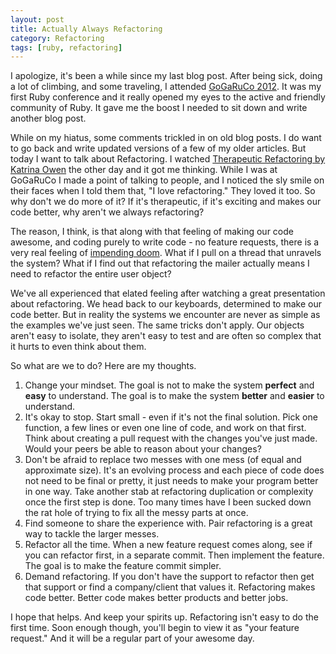 ```yaml
---
layout: post
title: Actually Always Refactoring
category: Refactoring
tags: [ruby, refactoring]
---
```


I apologize, it's been a while since my last blog post. After being sick, doing
a lot of climbing, and some traveling, I attended [GoGaRuCo 2012][gogaruco]. It
was my first Ruby conference and it really opened my eyes to the active and
friendly community of Ruby. It gave me the boost I needed to sit down and write
another blog post.

[gogaruco]: http://gogaruco.com/

While on my hiatus, some comments trickled in on old blog posts. I do want to go
back and write updated versions of a few of my older articles. But today I want
to talk about Refactoring. I watched
[Therapeutic Refactoring by Katrina Owen][confreaks] the other day and it got me
thinking. While I was at GoGaRuCo I made a point of talking to people, and I
noticed the sly smile on their faces when I told them that, "I love
refactoring." They loved it too. So why don't we do more of it? If it's
therapeutic, if it's exciting and makes our code better, why aren't we always
refactoring?

[confreaks]: http://www.confreaks.com/videos/1071-cascadiaruby2012-therapeutic-refactoring

The reason, I think, is that along with that feeling of making our code awesome,
and coding purely to write code - no feature requests, there is a very real
feeling of [impending doom][refactoring]. What if I pull on a thread that
unravels the system? What if I find out that refactoring the mailer actually
means I need to refactor the entire user object?

[refactoring]: http://i.imgur.com/wGUTG.gif

We've all experienced that elated feeling after watching a great presentation
about refactoring. We head back to our keyboards, determined to make our code
better.  But in reality the systems we encounter are never as simple as the
examples we've just seen. The same tricks don't apply. Our objects aren't easy
to isolate, they aren't easy to test and are often so complex that it hurts to
even think about them.

So what are we to do? Here are my thoughts.

1. Change your mindset. The goal is not to make the system **perfect** and
   **easy** to understand. The goal is to make the system **better** and
   **easier** to understand.
2. It's okay to stop. Start small - even if it's not the final solution. Pick
   one function, a few lines or even one line of code, and work on that first.
   Think about creating a pull request with the changes you've just made. Would
   your peers be able to reason about your changes?
3. Don't be afraid to replace two messes with one mess (of equal and approximate
   size). It's an evolving process and each piece of code does not need to be
   final or pretty, it just needs to make your program better in one way. Take
   another stab at refactoring duplication or complexity once the first step is
   done. Too many times have I been sucked down the rat hole of trying to fix
   all the messy parts at once.
4. Find someone to share the experience with. Pair refactoring is a great way to
   tackle the larger messes.
5. Refactor all the time. When a new feature request comes along, see if you can
   refactor first, in a separate commit. Then implement the feature. The goal
   is to make the feature commit simpler.
6. Demand refactoring. If you don't have the support to refactor then get that
   support or find a company/client that values it. Refactoring makes code
   better. Better code makes better products and better jobs.

I hope that helps. And keep your spirits up. Refactoring isn't easy to do the
first time. Soon enough though, you'll begin to view it as "your feature
request." And it will be a regular part of your awesome day.
